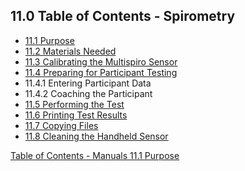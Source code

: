 ## 11.0 Table of Contents - Spirometry

* [11.1 Purpose](:pages_path:/manuals/spirometry/11-01-purpose.md)
* [11.2 Materials Needed](:pages_path:/manuals/spirometry/11-02-materials-needed.md)
* [11.3 Calibrating the Multispiro Sensor](:pages_path:/manuals/spirometry/11-03-calibrating-multispiro-sensor.md)
* [11.4 Preparing for Participant Testing](:pages_path:/manuals/spirometry/11-04-prep-ppt-testing.md)
 * 11.4.1 Entering Participant Data
 * 11.4.2 Coaching the Participant
* [11.5 Performing the Test](:pages_path:/manuals/spirometry/11-05-performing-test.md)
* [11.6 Printing Test Results](:pages_path:/manuals/spirometry/11-06-printing-test-results.md)
* [11.7 Copying Files](:pages_path:/manuals/spirometry/11-07-copying-files.md)
* [11.8 Cleaning the Handheld Sensor](:pages_path:/manuals/spirometry/11-08-cleaning-handheld-sensor.md)


<div class="center">
<div class="btn-group">
  <a href=":pages_path:/manuals/manual-toc.md" class="btn btn-default">
    <span class="glyphicon glyphicon-chevron-up"></span>
    Table of Contents - Manuals
  </a>

  <a href=":pages_path:/manuals/spirometry/11-01-purpose.md" class="btn btn-success">
    11.1 Purpose
    <span class="glyphicon glyphicon-chevron-right"></span>
  </a>
</div>
</div>
